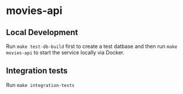 # movies-api

## Local Development

Run `make test-db-build` first to create a test datbase and then run `make movies-api` to start the service locally via Docker.

## Integration tests

Run `make integration-tests`
